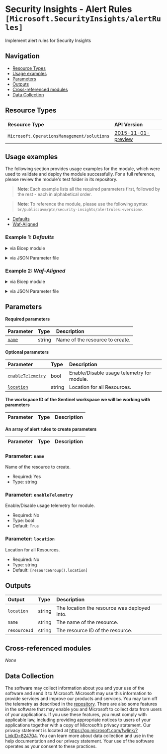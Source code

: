 # Security Insights - Alert Rules `[Microsoft.SecurityInsights/alertRules]`

Implement alert rules for Security Insights

## Navigation

- [Resource Types](#Resource-Types)
- [Usage examples](#Usage-examples)
- [Parameters](#Parameters)
- [Outputs](#Outputs)
- [Cross-referenced modules](#Cross-referenced-modules)
- [Data Collection](#Data-Collection)

## Resource Types

| Resource Type | API Version |
| :-- | :-- |
| `Microsoft.OperationsManagement/solutions` | [2015-11-01-preview](https://learn.microsoft.com/en-us/azure/templates/Microsoft.OperationsManagement/2015-11-01-preview/solutions) |

## Usage examples

The following section provides usage examples for the module, which were used to validate and deploy the module successfully. For a full reference, please review the module's test folder in its repository.

>**Note**: Each example lists all the required parameters first, followed by the rest - each in alphabetical order.

>**Note**: To reference the module, please use the following syntax `br/public:avm/ptn/security-insights/alertrules:<version>`.

- [Defaults](#example-1-defaults)
- [Waf-Aligned](#example-2-waf-aligned)

### Example 1: _Defaults_

<details>

<summary>via Bicep module</summary>

```bicep
module alertrules 'br/public:avm/ptn/security-insights/alertrules:<version>' = {
  name: 'alertrulesDeployment'
  params: {
    // Required parameters
    name: 'siadef001'
    sentinelWorkspaceId: '<sentinelWorkspaceId>'
    // Non-required parameters
    location: '<location>'
    rules: '<rules>'
  }
}
```

</details>
<p>

<details>

<summary>via JSON Parameter file</summary>

```json
{
  "$schema": "https://schema.management.azure.com/schemas/2019-04-01/deploymentParameters.json#",
  "contentVersion": "1.0.0.0",
  "parameters": {
    // Required parameters
    "name": {
      "value": "siadef001"
    },
    "sentinelWorkspaceId": {
      "value": "<sentinelWorkspaceId>"
    },
    // Non-required parameters
    "location": {
      "value": "<location>"
    },
    "rules": {
      "value": "<rules>"
    }
  }
}
```

</details>
<p>

### Example 2: _Waf-Aligned_

<details>

<summary>via Bicep module</summary>

```bicep
module alertrules 'br/public:avm/ptn/security-insights/alertrules:<version>' = {
  name: 'alertrulesDeployment'
  params: {
    // Required parameters
    name: 'siawaf001'
    sentinelWorkspaceId: '<sentinelWorkspaceId>'
    // Non-required parameters
    location: '<location>'
    rules: '<rules>'
  }
}
```

</details>
<p>

<details>

<summary>via JSON Parameter file</summary>

```json
{
  "$schema": "https://schema.management.azure.com/schemas/2019-04-01/deploymentParameters.json#",
  "contentVersion": "1.0.0.0",
  "parameters": {
    // Required parameters
    "name": {
      "value": "siawaf001"
    },
    "sentinelWorkspaceId": {
      "value": "<sentinelWorkspaceId>"
    },
    // Non-required parameters
    "location": {
      "value": "<location>"
    },
    "rules": {
      "value": "<rules>"
    }
  }
}
```

</details>
<p>


## Parameters

**Required parameters**

| Parameter | Type | Description |
| :-- | :-- | :-- |
| [`name`](#parameter-name) | string | Name of the resource to create. |

**Optional parameters**

| Parameter | Type | Description |
| :-- | :-- | :-- |
| [`enableTelemetry`](#parameter-enabletelemetry) | bool | Enable/Disable usage telemetry for module. |
| [`location`](#parameter-location) | string | Location for all Resources. |

**The workspace ID of the Sentinel workspace we will be working with parameters**

| Parameter | Type | Description |
| :-- | :-- | :-- |

**An array of alert rules to create parameters**

| Parameter | Type | Description |
| :-- | :-- | :-- |

### Parameter: `name`

Name of the resource to create.

- Required: Yes
- Type: string

### Parameter: `enableTelemetry`

Enable/Disable usage telemetry for module.

- Required: No
- Type: bool
- Default: `True`

### Parameter: `location`

Location for all Resources.

- Required: No
- Type: string
- Default: `[resourceGroup().location]`


## Outputs

| Output | Type | Description |
| :-- | :-- | :-- |
| `location` | string | The location the resource was deployed into. |
| `name` | string | The name of the resource. |
| `resourceId` | string | The resource ID of the resource. |

## Cross-referenced modules

_None_

## Data Collection

The software may collect information about you and your use of the software and send it to Microsoft. Microsoft may use this information to provide services and improve our products and services. You may turn off the telemetry as described in the [repository](https://aka.ms/avm/telemetry). There are also some features in the software that may enable you and Microsoft to collect data from users of your applications. If you use these features, you must comply with applicable law, including providing appropriate notices to users of your applications together with a copy of Microsoft’s privacy statement. Our privacy statement is located at <https://go.microsoft.com/fwlink/?LinkID=824704>. You can learn more about data collection and use in the help documentation and our privacy statement. Your use of the software operates as your consent to these practices.
